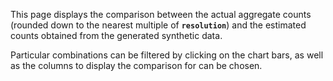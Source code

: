 This page displays the comparison between the actual aggregate counts (rounded down to the nearest multiple of **`resolution`**) and the estimated counts obtained from the generated synthetic data.

Particular combinations can be filtered by clicking on the chart bars, as well as the columns to display the comparison for can be chosen.
